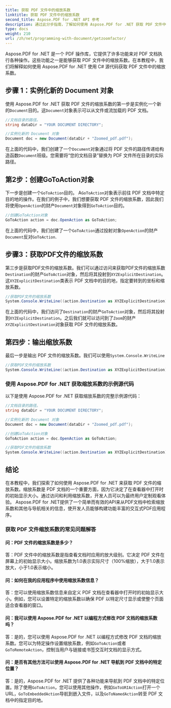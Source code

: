 ```yaml
---
title: 获取 PDF 文件中的缩放系数
linktitle: 获取 PDF 文件中的缩放系数
second_title: Aspose.PDF for .NET API 参考
description: 通过此分步指南，了解如何使用 Aspose.PDF for .NET 获取 PDF 文件中的缩放系数。
type: docs
weight: 210
url: /zh/net/programming-with-document/getzoomfactor/
---
```

Aspose.PDF for .NET 是一个 PDF 操作库，它提供了许多功能来对 PDF 文档执行各种操作。这些功能之一是能够获取 PDF 文件中的缩放系数。在本教程中，我们将解释如何使用 Aspose.PDF for .NET 使用 C# 源代码获取 PDF 文件中的缩放系数。


## 步骤 1：实例化新的 Document 对象

使用 Aspose.PDF for .NET 获取 PDF 文件的缩放系数的第一步是实例化一个新的`Document`目的。这`Document`对象表示可以从文件或流加载的 PDF 文档。

```csharp
//文档目录的路径。
string dataDir = "YOUR DOCUMENT DIRECTORY";

//实例化新的 Document 对象
Document doc = new Document(dataDir + "Zoomed_pdf.pdf");
```

在上面的代码中，我们创建了一个`Document`对象通过将 PDF 文件的路径传递给构造函数`Document`班级。您需要将“您的文档目录”替换为 PDF 文件所在目录的实际路径。

## 第2步：创建GoToAction对象

下一步是创建一个`GoToAction`目的。 A`GoToAction`对象表示前往 PDF 文档中特定目的地的操作。在我们的例子中，我们想要获取 PDF 文件的缩放系数，因此我们将使用`OpenAction`的财产`Document`对象得到`GoToAction`目的。

```csharp
//创建GoToAction对象
GoToAction action = doc.OpenAction as GoToAction;
```

在上面的代码中，我们创建了一个`GoToAction`通过投射对象`OpenAction`的财产`Document`反对`GoToAction`.

## 步骤3：获取PDF文件的缩放系数

第三步是获取PDF文件的缩放系数。我们可以通过访问来获取PDF文件的缩放系数`Destination`的财产`GoToAction`对象，然后将其投射到`XYZExplicitDestination`。这`XYZExplicitDestination`类表示 PDF 文档中的目的地，指定要转到的坐标和缩放系数。

```csharp
//获取PDF文件的缩放系数
System.Console.WriteLine((action.Destination as XYZExplicitDestination).Zoom); //文档缩放值；
```

在上面的代码中，我们访问了`Destination`的财产`GoToAction`对象，然后将其投射到`XYZExplicitDestination`。之后我们就可以访问到了`Zoom`的财产`XYZExplicitDestination`对象获取 PDF 文件的缩放系数。

## 第四步：输出缩放系数

最后一步是输出 PDF 文件的缩放系数。我们可以使用`System.Console.WriteLine`

```csharp
//获取PDF文件的缩放系数
System.Console.WriteLine((action.Destination as XYZExplicitDestination).Zoom); //文档缩放值；
```        

### 使用 Aspose.PDF for .NET 获取缩放系数的示例源代码

以下是使用 Aspose.PDF for .NET 获取缩放系数的完整示例源代码：

```csharp
//文档目录的路径。
string dataDir = "YOUR DOCUMENT DIRECTORY";

//实例化新的 Document 对象
Document doc = new Document(dataDir + "Zoomed_pdf.pdf");

//创建GoToAction对象
GoToAction action = doc.OpenAction as GoToAction;

//获取PDF文件的缩放系数
System.Console.WriteLine((action.Destination as XYZExplicitDestination).Zoom); //文档缩放值；
```

## 结论

在本教程中，我们探索了如何使用 Aspose.PDF for .NET 来获取 PDF 文件的缩放系数。缩放系数是 PDF 文档的一个重要方面，因为它决定了在查看器中打开时的初始显示大小。通过访问和利用缩放系数，开发人员可以为最终用户定制观看体验。 Aspose.PDF for .NET提供了一个简单而有效的API来从PDF文档中检索缩放系数和其他与导航相关的信息，使开发人员能够构建功能丰富的交互式PDF应用程序。

### 获取 PDF 文件缩放系数的常见问题解答

#### 问：PDF 文件的缩放系数是多少？

答：PDF 文件中的缩放系数是指查看文档时应用的放大级别。它决定 PDF 文件在屏幕上的初始显示大小。缩放系数为1.0表示实际尺寸（100%缩放），大于1.0表示放大，小于1.0表示缩小。

#### 问：如何在我的应用程序中使用缩放系数信息？

答：您可以使用缩放系数信息来自定义 PDF 文档在查看器中打开时的初始显示大小。例如，您可以设置特定的缩放系数以确保 PDF 以特定尺寸显示或使整个页面适合查看器的窗口。

#### 问：我可以使用 Aspose.PDF for .NET 以编程方式修改 PDF 文档的缩放系数吗？

答：是的，您可以使用 Aspose.PDF for .NET 以编程方式修改 PDF 文档的缩放系数。您可以为特定操作设置缩放系数，例如`GoToAction`或者`GoToRemoteAction`，控制当用户与链接或书签交互时文档的显示方式。

#### 问：是否有其他方法可以使用 Aspose.PDF for .NET 导航到 PDF 文档中的特定位置？

答：是的，Aspose.PDF for .NET 提供了各种功能来导航到 PDF 文档中的特定位置。除了使用`GoToAction`，您可以使用其他操作，例如`GoToURIAction`打开一个 URL，`GoToEmbeddedAction`导航到嵌入文件，以及`GoToNamedAction`转至 PDF 文档中的指定目的地。
